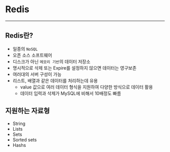 # Redis
---------
## Redis란?
- 일종의 `NoSQL`
- 오픈 소스 소프트웨어
- 디스크가 아닌 `메모리 기반`의 데이터 저장소
- 명시적으로 삭제 또는 Expire를 설정하지 않으면 데이터는 영구보존
- 여러대의 서버 구성이 가능
- 리스트, 배열과 같은 데이터를 처리하는데 유용
  - value 값으로 여러 데이터 형식을 지원하여 다양한 방식으로 데이터 활용
  - 데이터 입력과 삭제가 MySQL에 비해서 10배정도 빠름

## 지원하는 자료형
- String
- Lists
- Sets
- Sorted sets
- Hashs
